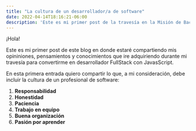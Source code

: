 ```yaml
---
title: "La cultura de un desarrollador/a de software"
date: 2022-04-14T18:16:21-06:00
description: 'Este es mi primer post de la travesía en la Misión de Backend con Node JS de Launch X.'
---
```


¡Hola!

Este es mi primer post de este blog en donde estaré compartiendo mis opininiones, pensamientos y conocimientos que ire adquiriendo durante mi travesía para convertirme en desarrollador FullStack con JavasScript.

En esta primera entrada quiero compartir lo que, a mi consideración, debe incluir la cultura de un profesional de software:

1. **Responsabilidad**
2. **Honestidad**
3. **Paciencia**
4. **Trabajo en equipo**
5. **Buena organización**
6. **Pasión por aprender** 
